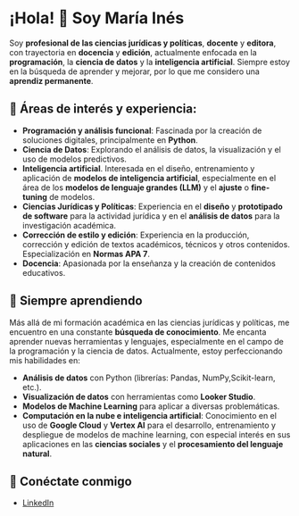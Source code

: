# ¡Hola! 👋 Soy María Inés

Soy **profesional de las ciencias jurídicas y políticas**, **docente** y **editora**, con trayectoria en **docencia** y **edición**, actualmente enfocada en la **programación**, la **ciencia de datos** y la **inteligencia artificial**. Siempre estoy en la búsqueda de aprender y mejorar, por lo que me considero una **aprendiz permanente**.

## 🧠 Áreas de interés y experiencia:

- **Programación y análisis funcional**: Fascinada por la creación de soluciones digitales, principalmente en **Python**.
- **Ciencia de Datos**: Explorando el análisis de datos, la visualización y el uso de modelos predictivos.
- **Inteligencia artificial**. Interesada en el diseño, entrenamiento y aplicación de **modelos de inteligencia artificial**, especialmente en el área de los **modelos de lenguaje grandes (LLM)** y el **ajuste** o **fine-tuning** de modelos.
- **Ciencias Jurídicas y Políticas**: Experiencia en el **diseño** y **prototipado de software** para la actividad jurídica y en el **análisis de datos** para la investigación académica.
- **Corrección de estilo y edición**: Experiencia en la producción, corrección y edición de textos académicos, técnicos y otros contenidos. Especialización en **Normas APA 7**.
- **Docencia**: Apasionada por la enseñanza y la creación de contenidos educativos.

## 🌱 Siempre aprendiendo

Más allá de mi formación académica en las ciencias jurídicas y políticas, me encuentro en una constante **búsqueda de conocimiento**. Me encanta aprender nuevas herramientas y lenguajes, especialmente en el campo de la programación y la ciencia de datos. Actualmente, estoy perfeccionando mis habilidades en:

- **Análisis de datos** con Python (librerías: Pandas, NumPy,Scikit-learn, etc.).
- **Visualización de datos** con herramientas como **Looker Studio**.
- **Modelos de Machine Learning** para aplicar a diversas problemáticas.
- **Computación en la nube e inteligencia artificial**: Conocimiento en el uso de **Google Cloud** y **Vertex AI** para el desarrollo, entrenamiento y despliegue de modelos de machine learning, con especial interés en sus aplicaciones en las **ciencias sociales** y el **procesamiento del lenguaje natural**.

## 🔗 Conéctate conmigo
- [LinkedIn](https://www.linkedin.com/in/mariainesabarrateguif)

